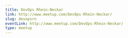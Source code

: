 ```yaml
---
title: DevOps Rhein-Neckar
link: http://www.meetup.com/DevOps-Rhein-Neckar/
slug: devopsrn
eventLink: http://www.meetup.com/DevOps-Rhein-Neckar/
type: meetup
---
```

